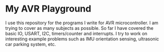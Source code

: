 # My AVR Playground

I use this repository for the programs I write for AVR microcontroller. I am trying to cover as many subjects as possible. So far I have covered the basic IO, USART, I2C, timers/counter and interrupts. I try to work on interesting example problems such as IMU orientation sensing, ultrasonic car parking system, etc.
